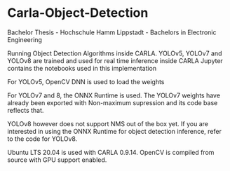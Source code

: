 # Carla-Object-Detection

Bachelor Thesis - Hochschule Hamm Lippstadt - Bachelors in Electronic Engineering

Running Object Detection Algorithms inside CARLA. 
YOLOv5, YOLOv7 and YOLOv8 are trained and used for real time inference inside CARLA
Jupyter contains the notebooks used in this implementation

For YOLOv5, OpenCV DNN is used to load the weights

For YOLOv7 and 8, the ONNX Runtime is used. The YOLOv7 weights have already been exported with Non-maximum supression and its code base reflects that. 

YOLOv8 however does not support NMS out of the box yet. If you are interested in using the ONNX Runtime for object detection inference, refer to the code for YOLOv8.

Ubuntu LTS 20.04 is used with CARLA 0.9.14. OpenCV is compiled from source with GPU support enabled. 

